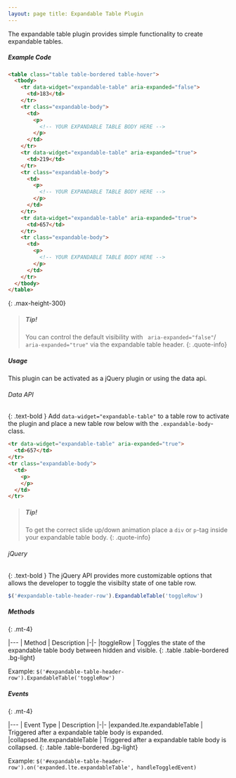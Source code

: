 ```yaml
---
layout: page title: Expandable Table Plugin
---
```


The expandable table plugin provides simple functionality to create expandable tables.

##### Example Code

```html
<table class="table table-bordered table-hover">
  <tbody>
    <tr data-widget="expandable-table" aria-expanded="false">
      <td>183</td>
    </tr>
    <tr class="expandable-body">
      <td>
        <p>
          <!-- YOUR EXPANDABLE TABLE BODY HERE -->
        </p>
      </td>
    </tr>
    <tr data-widget="expandable-table" aria-expanded="true">
      <td>219</td>
    </tr>
    <tr class="expandable-body">
      <td>
        <p>
          <!-- YOUR EXPANDABLE TABLE BODY HERE -->
        </p>
      </td>
    </tr>
    <tr data-widget="expandable-table" aria-expanded="true">
      <td>657</td>
    </tr>
    <tr class="expandable-body">
      <td>
        <p>
          <!-- YOUR EXPANDABLE TABLE BODY HERE -->
        </p>
      </td>
    </tr>
  </tbody>
</table>
```

{: .max-height-300}


> ##### Tip!
> You can control the default visibility with ` aria-expanded="false"`/` aria-expanded="true"` via the expandable table header. {: .quote-info}

##### Usage

This plugin can be activated as a jQuery plugin or using the data api.

###### Data API

{: .text-bold } Add `data-widget="expandable-table"` to a table row to activate the plugin and place a new table row
below with the `.expandable-body`-class.

```html
<tr data-widget="expandable-table" aria-expanded="true">
  <td>657</td>
</tr>
<tr class="expandable-body">
  <td>
    <p>
    </p>
  </td>
</tr>
``` 

> ##### Tip!
> To get the correct slide up/down animation place a `div` or `p`-tag inside your expandable table body. {: .quote-info}

###### jQuery

{: .text-bold } The jQuery API provides more customizable options that allows the developer to toggle the visibilty
state of one table row.

```js
$('#expandable-table-header-row').ExpandableTable('toggleRow')
```

##### Methods

{: .mt-4}

|--- | Method | Description |-|- |toggleRow | Toggles the state of the expandable table body between hidden and visible.
{: .table .table-bordered .bg-light}

Example: `$('#expandable-table-header-row').ExpandableTable('toggleRow')`


##### Events

{: .mt-4}

|--- | Event Type | Description |-|- |expanded.lte.expandableTable | Triggered after a expandable table body is
expanded. |collapsed.lte.expandableTable | Triggered after a expandable table body is collapsed. {: .table
.table-bordered .bg-light}

Example: `$('#expandable-table-header-row').on('expanded.lte.expandableTable', handleToggledEvent)`
